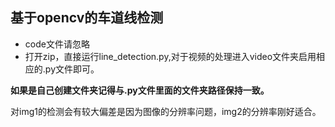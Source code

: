 ## 基于opencv的车道线检测
- code文件请忽略
- 打开zip，直接运行line_detection.py,对于视频的处理进入video文件夹启用相应的.py文件即可。

**如果是自己创建文件夹记得与.py文件里面的文件夹路径保持一致。**

对img1的检测会有较大偏差是因为图像的分辨率问题，img2的分辨率刚好适合。
